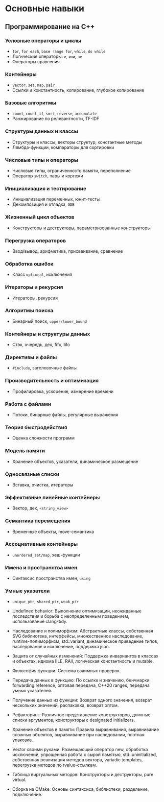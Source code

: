 # Основные навыки

## Программирование на C++

### Условные операторы и циклы
- `for`, `for each`, `base range for`, `while`, `do while`
- Логические операторы: `и`, `или`, `не`
- Операторы сравнения

### Контейнеры
- `vector`, `set`, `map`, `pair`
- Ссылки и константность, копирование, глубокое копирование

### Базовые алгоритмы
- `count`, `count_if`, `sort`, `reverse`, `accumulate`
- Ранжирование по релевантности, TF-IDF

### Структуры данных и классы
- Структуры и классы, векторы структур, константные методы
- Лямбда-функции, компараторы для сортировки

### Числовые типы и операторы
- Числовые типы, ограниченность памяти, переполнение
- Оператор `switch`, пары и кортежи

### Инициализация и тестирование
- Инициализация переменных, юнит-тесты
- Декомпозиция и отладка, `GDB`

### Жизненный цикл объектов
- Конструкторы и деструкторы, параметризованные конструкторы

### Перегрузка операторов
- Ввод/вывод, арифметика, присваивание, сравнение

### Обработка ошибок
- Класс `optional`, исключения

### Итераторы и рекурсия
- Итераторы, рекурсия

### Алгоритмы поиска
- Бинарный поиск, `upper/lower_bound`

### Контейнеры и структуры данных
- Стэк, очередь, дек, fifo, lifo

### Директивы и файлы
- `#include`, заголовочные файлы

### Производительность и оптимизация
- Профилировка, ускорение, измерение времени

### Работа с файлами
- Потоки, бинарные файлы, регулярные выражения

### Теория быстродействия
- Оценка сложности программ

### Модель памяти
- Хранение объектов, указатели, динамическое размещение

### Односвязные списки
- Вставка, очистка, итераторы

### Эффективные линейные контейнеры
- Вектор, дек, `<string_view>`

### Семантика перемещения
- Временные объекты, move-семантика

### Ассоциативные контейнеры
- `unordered_set/map`, хеш-функции

### Имена и пространства имен
- Синтаксис пространства имен, `using`

### Умные указатели
- `unique_ptr`, `shared_ptr`, `weak_ptr`
  
* Undefined behavior:
  Выполнение оптимизации, неожиданные последствия и борьба с неопределенным поведением, использование clang-tidy.
  
* Наследование и полиморфизм:
  Абстрактные классы, собственная SVG библиотека, интерфейсы, множественное наследование, runtime-полиморфизм, std::variant, динамическое приведение типов, наследование и исключение, поддержка json.
  
* Защита от случайных изменений:
  Поддержка инвариантов в классах и объектах, идиома IILE, RAII, логическая константность и mutable.
  
* Философия функции:
  Система взаимных проверок.
  
* Передача данных в функцию:
  По ссылке и значению, бенчмарки, forwarding reference, оптовая передача, C++20 ranges, передача умных указателей.
  
* Получение данных из функции:
  Возврат одного значения, возврат нескольких значений, распаковка, возврат оптом.
  
* Рефакторинг:
  Различное представление конструкторов, длинные списки аргументов, конструкторы с designated initializers.
  
* Хранение объектов в памяти:
  Правила выравнивания, выравнивание сложных объектов, выравнивание при наследовании, плотная упаковка.
  
* Vector своими руками:
  Размещающий оператор new, обработка исключений, упрощенная работа с сырой памятью, std::uninitialized, собственная реализация методов вектора, variadic templates, перегрузка методов по rvalue-ссылкам.
  
* Таблица виртуальных методов:
  Конструкторы и деструкторы, pure virtual.
  
* Сборка на CMake:
  Основы синтаксиса, библиотеки, разделение, подключение.
